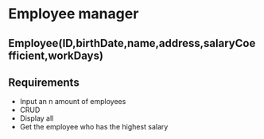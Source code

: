 ﻿# Employee manager 
## Employee(ID,birthDate,name,address,salaryCoefficient,workDays)
## Requirements
- Input an n amount of employees
- CRUD
- Display all
- Get the employee who has the highest salary
